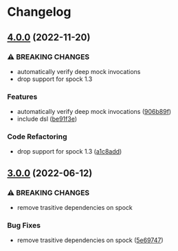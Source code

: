 # Changelog

## [4.0.0](https://github.com/joke/spock-deepmock/compare/v3.0.0...v4.0.0) (2022-11-20)


### ⚠ BREAKING CHANGES

* automatically verify deep mock invocations
* drop support for spock 1.3

### Features

* automatically verify deep mock invocations ([906b89f](https://github.com/joke/spock-deepmock/commit/906b89fe6fe6eedc7914ebdb45dfd1d53e0b5ca7))
* include dsl ([be91f3e](https://github.com/joke/spock-deepmock/commit/be91f3e3416c6efe09da909738b858be11a8aaa7))


### Code Refactoring

* drop support for spock 1.3 ([a1c8add](https://github.com/joke/spock-deepmock/commit/a1c8add54cb8edae8fca9c41706691abf56e7855))

## [3.0.0](https://github.com/joke/spock-deepmock/compare/2.0.1...v3.0.0) (2022-06-12)


### ⚠ BREAKING CHANGES

* remove trasitive dependencies on spock

### Bug Fixes

* remove trasitive dependencies on spock ([5e69747](https://github.com/joke/spock-deepmock/commit/5e697472605a6b127e4c379deb3be3f87d459a6c))
